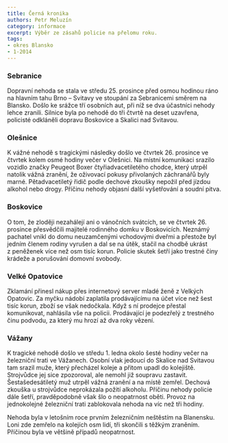 ```yaml
---
title: Černá kronika
authors: Petr Meluzín
category: informace
excerpt: Výběr ze zásahů policie na přelomu roku.
tags:
- okres Blansko
- 1-2014
---
```


### Sebranice

Dopravní nehoda se stala ve středu 25. prosince před osmou hodinou ráno na hlavním tahu Brno – Svitavy ve stoupání za Sebranicemi směrem na Blansko. Došlo ke srážce tří osobních aut, při níž se dva účastníci nehody lehce zranili. Silnice byla po nehodě do tři čtvrtě na deset uzavřena, policisté odkláněli dopravu Boskovice a Skalici nad Svitavou.

### Olešnice

K vážné nehodě s tragickými následky došlo ve čtvrtek 26. prosince ve čtvrtek kolem osmé hodiny večer v Olešnici. Na místní komunikaci srazilo vozidlo značky Peugeot Boxer čtyřiadvacetiletého chodce, který utrpěl natolik vážná zranění, že oživovací pokusy přivolaných záchranářů byly marné. Pětadvacetiletý řidič podle dechové zkoušky nepožil před jízdou alkohol nebo drogy. Příčinu nehody objasní další vyšetřování a soudní pitva.

### Boskovice

O tom, že zloději nezahálejí ani o vánočních svátcích, se ve čtvrtek 26. prosince přesvědčili majitelé rodinného domku v Boskovicích. Neznámý pachatel vnikl do domu neuzamčenými vchodovými dveřmi a přestože byl jedním členem rodiny vyrušen a dal se na útěk, stačil na chodbě ukrást z peněženek více než osm tisíc korun. Policie skutek šetří jako trestné činy krádeže a porušování domovní svobody.

### Velké Opatovice

Zklamání přinesl nákup přes internetový server mladé ženě z Velkých Opatovic. Za myčku nádobí zaplatila prodávajícímu na účet více než šest tisíc korun, zboží se však nedočkala. Když s ní prodejce přestal komunikovat, nahlásila vše na policii. Prodávající je podezřelý z trestného činu podvodu, za který mu hrozí až dva roky vězení.

### Vážany

K tragické nehodě došlo ve středu 1. ledna okolo šesté hodiny večer na železniční trati ve Vážanech. Osobní vlak jedoucí do Skalice nad Svitavou tam srazil muže, který přecházel koleje a přitom upadl do kolejiště. Strojvůdce jej sice zpozoroval, ale nemohl již soupravu zastavit. Šestašedesátiletý muž utrpěl vážná zranění a na místě zemřel. Dechová zkouška u strojvůdce neprokázala požití alkoholu. Příčinu nehody policie dále šetří, pravděpodobně však šlo o neopatrnost oběti. Provoz na jednokolejné železniční trati zablokovala nehoda na víc než tři hodiny.

Nehoda byla v letošním roce prvním železničním neštěstím na Blanensku. Loni zde zemřelo na kolejích osm lidí, tři skončili s těžkým zraněním. Příčinou byla ve většině případů neopatrnost.

